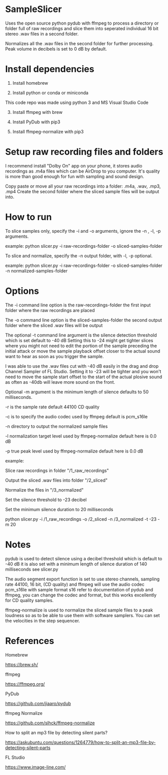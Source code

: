 # SampleSlicer
Uses the open source python pydub with ffmpeg to process a directory or folder full of raw recordings
and slice them into seperated individual 16 bit stereo .wav files in a second folder.

Normalizes all the .wav files in the second folder for further processing.
Peak volume in decibels is set to 0 dB by default.

# Install dependencies

1. Install homebrew

2. Install python or conda or miniconda

This code repo was made using python 3 and MS Visual Studio Code

3. Install ffmpeg with brew

4. Install PyDub with pip3

5. Install ffmpeg-normalize with pip3

# Setup raw recording files and folders

I recommend install "Dolby On" app on your phone, it stores audio recordings as .m4a files which can be 
AirDrop to you computer.  It's quality is more than good enough for fun with sampling and sound design.

Copy paste or move all your raw recordings into a folder: .m4a, .wav, .mp3, .mp4
Create the second folder where the sliced sample files will be output into.

# How to run

To slice samples only, specify the -i and -o arguments, ignore the -n , -l, -p arguments.

example:
python slicer.py -i raw-recordings-folder -o sliced-samples-folder

To slice and normalize, specify the -n output folder, with -l, -p optional.

example:
python slicer.py -i raw-recordings-folder -o sliced-samples-folder -n normalized-samples-folder

# Options

The -i command line option is the raw-recordings-folder the first input folder where the raw recordings are placed

The -o command line option is the sliced-samples-folder the second output folder where the sliced .wav files will be output

The optional -t command line argument is the silence detection threshold which is set default to -40 dB
Setting this to -24 might get tighter slices where you might not need to edit the portion of the sample preceding the initial attack or move the sample playback offset closer to the actual sound want to hear
as soon as you trigger the sample. 

I was able to use the .wav files cut with -40 dB easily in the drag and drop Channel Sampler of FL Studio.
Setting it to -23 will be tighter and you won't need to move the sample start offset to the start of the actual plosive sound as often as -40db will leave more sound on the front.

Optional -m argument is the minimum length of silence defaults to 50 milliseconds. 

-r is the sample rate default 44100 CD quality

-c is to specify the audio codec used by ffmpeg default is pcm_s16le

-n directory to output the normalized sample files

-l normalization target level used by ffmpeg-normalize default here is 0.0 dB

-p true peak level used by ffmpeg-normalize default here is 0.0 dB

example: 

Slice raw recordings in folder "/1_raw_recordings" 

Output the sliced .wav files into folder "/2_sliced"

Normalize the files in "/3_normalized"

Set the silence threshold to -23 decibel

Set the minimum silence duration to 20 milliseconds 

python slicer.py -i /1_raw_recordings -o /2_sliced -n /3_normalized  -t -23 -m 20

# Notes

pydub is used to detect silence using a decibel threshold which is default to -40 dB
it is also set with a minimum length of silence duration of 140 milliseconds see slicer.py

The audio segment export function is set to use stereo channels, sampling rate 44100, 16 bit, (CD quality) 
and ffmpeg will use the audio codec pcm_s16le with sample format s16 refer to documentation of pydub and ffmpeg, you can change the codec and format, but this works excellently for CD quality samples.

ffmpeg-normalize is used to normalize the sliced sample files to a peak loudness so as to be able to use them with software samplers. You can set the velocities in the step sequencer. 

# References

Homebrew

https://brew.sh/

ffmpeg

https://ffmpeg.org/

PyDub

https://github.com/jiaaro/pydub

ffmpeg Normalize

https://github.com/slhck/ffmpeg-normalize

How to split an mp3 file by detecting silent parts?

https://askubuntu.com/questions/1264779/how-to-split-an-mp3-file-by-detecting-silent-parts

FL Studio

https://www.image-line.com/
